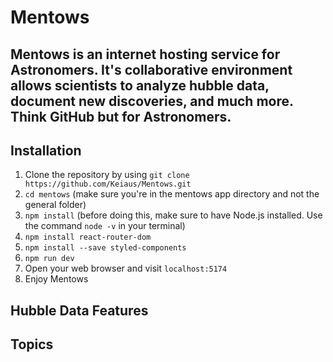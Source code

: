# Mentows
Mentows is an internet hosting service for Astronomers. It's collaborative environment allows scientists to analyze hubble data, document new discoveries, and much more. Think GitHub but for Astronomers.
---

Installation
---
1. Clone the repository by using ```git clone https://github.com/Keiaus/Mentows.git```
2. ```cd mentows``` (make sure you're in the mentows app directory and not the general folder)
3. ```npm install``` (before doing this, make sure to have Node.js installed. Use the command ```node -v``` in your terminal)
4. ```npm install react-router-dom```
5. ```npm install --save styled-components```
6. ```npm run dev```
7. Open your web browser and visit ```localhost:5174```
8. Enjoy Mentows

Hubble Data Features
--- 
Topics 
---
